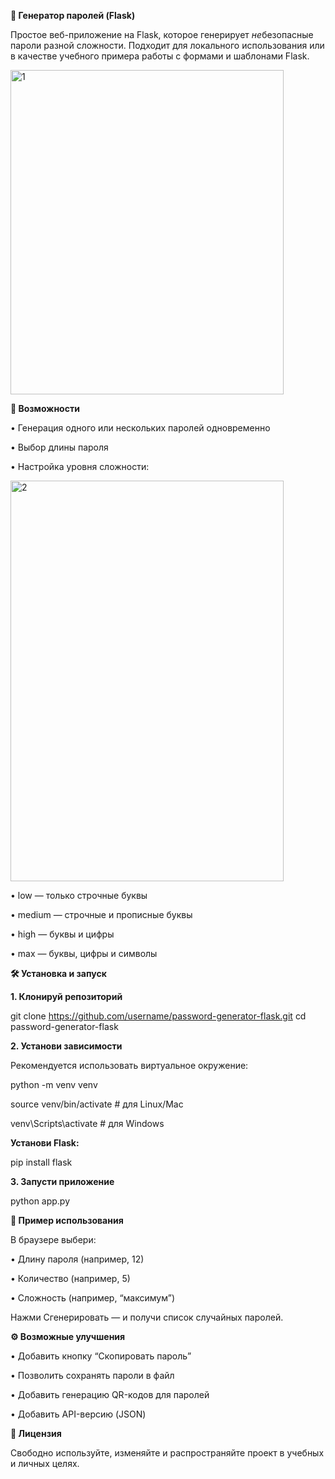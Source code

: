 **🔐 Генератор паролей (Flask)**

Простое веб-приложение на Flask, которое генерирует *не*безопасные пароли разной сложности.
Подходит для локального использования или в качестве учебного примера работы с формами и шаблонами Flask.

 <img width="437" height="519" alt="1" src="https://github.com/user-attachments/assets/8b9eb626-467c-4ce9-a9a7-e4dd9831a82d" />

**🚀 Возможности**

 • Генерация одного или нескольких паролей одновременно
 
 • Выбор длины пароля
 
 • Настройка уровня сложности:
 
 
<img width="437" height="641" alt="2" src="https://github.com/user-attachments/assets/07a8b696-3ba6-42d0-8262-20c66263c294" />

 
 • low — только строчные буквы
 
 • medium — строчные и прописные буквы
 
 • high — буквы и цифры
 
 • max — буквы, цифры и символы


**🛠 Установка и запуск**

**1. Клонируй репозиторий**

git clone https://github.com/username/password-generator-flask.git
cd password-generator-flask

**2. Установи зависимости**

Рекомендуется использовать виртуальное окружение:

python -m venv venv

source venv/bin/activate  # для Linux/Mac

venv\Scripts\activate     # для Windows

**Установи Flask:**

pip install flask

**3. Запусти приложение**

python app.py

**🧠 Пример использования**

В браузере выбери:

 • Длину пароля (например, 12)
 
 • Количество (например, 5)
 
 • Сложность (например, “максимум”)

Нажми Сгенерировать — и получи список случайных паролей.

**⚙️ Возможные улучшения**

 • Добавить кнопку “Скопировать пароль”
 
 • Позволить сохранять пароли в файл
 
 • Добавить генерацию QR-кодов для паролей
 
 • Добавить API-версию (JSON)

**📄 Лицензия**

Свободно используйте, изменяйте и распространяйте проект в учебных и личных целях.

